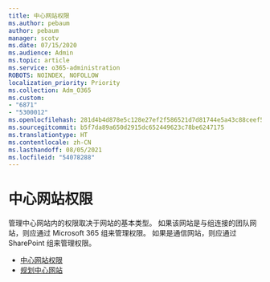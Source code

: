 ```yaml
---
title: 中心网站权限
ms.author: pebaum
author: pebaum
manager: scotv
ms.date: 07/15/2020
ms.audience: Admin
ms.topic: article
ms.service: o365-administration
ROBOTS: NOINDEX, NOFOLLOW
localization_priority: Priority
ms.collection: Adm_O365
ms.custom:
- "6871"
- "5300012"
ms.openlocfilehash: 281d4b4d878e5c128e27ef2f586521d7d81744e5a43c88ceef52c6aceeabf0a0
ms.sourcegitcommit: b5f7da89a650d2915dc652449623c78be6247175
ms.translationtype: HT
ms.contentlocale: zh-CN
ms.lasthandoff: 08/05/2021
ms.locfileid: "54078288"
---
```

# <a name="hub-site-permissions"></a>中心网站权限

管理中心网站内的权限取决于网站的基本类型。 如果该网站是与组连接的团队网站，则应通过 Microsoft 365 组来管理权限。 如果是通信网站，则应通过 SharePoint 组来管理权限。

- [中心网站权限](https://docs.microsoft.com/sharepoint/modern-experience-sharing-permissions#hub-site-permissions)  
- [规划中心网站](https://docs.microsoft.com/sharepoint/planning-hub-sites)
